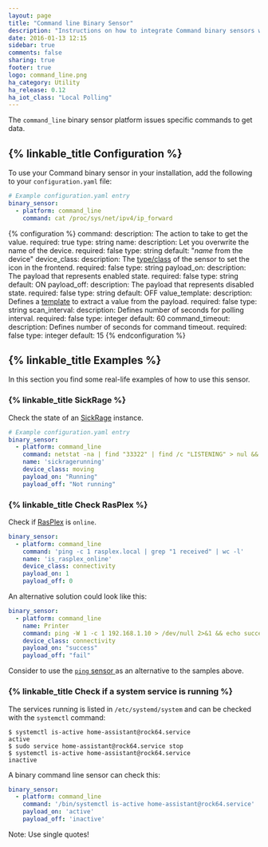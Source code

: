 ```yaml
---
layout: page
title: "Command line Binary Sensor"
description: "Instructions on how to integrate Command binary sensors within Home Assistant."
date: 2016-01-13 12:15
sidebar: true
comments: false
sharing: true
footer: true
logo: command_line.png
ha_category: Utility
ha_release: 0.12
ha_iot_class: "Local Polling"
---
```


The `command_line` binary sensor platform issues specific commands to get data.

## {% linkable_title Configuration %}

To use your Command binary sensor in your installation, add the following to your `configuration.yaml` file:

```yaml
# Example configuration.yaml entry
binary_sensor:
  - platform: command_line
    command: cat /proc/sys/net/ipv4/ip_forward
```

{% configuration %}
command:
  description: The action to take to get the value.
  required: true
  type: string
name:
  description: Let you overwrite the name of the device.
  required: false
  type: string
  default: "*name* from the device"
device_class:
  description: The [type/class](/components/binary_sensor/) of the sensor to set the icon in the frontend.
  required: false
  type: string
payload_on:
  description: The payload that represents enabled state.
  required: false
  type: string
  default: ON
payload_off:
  description: The payload that represents disabled state.
  required: false
  type: string
  default: OFF
value_template:
  description: Defines a [template](/docs/configuration/templating/#processing-incoming-data) to extract a value from the payload.
  required: false
  type: string
scan_interval:
  description: Defines number of seconds for polling interval.
  required: false
  type: integer
  default: 60
command_timeout:
  description: Defines number of seconds for command timeout.
  required: false
  type: integer
  default: 15
{% endconfiguration %}

## {% linkable_title Examples %}

In this section you find some real-life examples of how to use this sensor.

### {% linkable_title SickRage %}

Check the state of an [SickRage](https://github.com/sickragetv/sickrage) instance.

```yaml
# Example configuration.yaml entry
binary_sensor:
  - platform: command_line
    command: netstat -na | find "33322" | find /c "LISTENING" > nul && (echo "Running") || (echo "Not running")
    name: 'sickragerunning'
    device_class: moving
    payload_on: "Running"
    payload_off: "Not running"
```

### {% linkable_title Check RasPlex %}

Check if [RasPlex](http://www.rasplex.com/) is `online`.

```yaml
binary_sensor:
  - platform: command_line
    command: 'ping -c 1 rasplex.local | grep "1 received" | wc -l'
    name: 'is_rasplex_online'
    device_class: connectivity
    payload_on: 1
    payload_off: 0
```

An alternative solution could look like this:

```yaml
binary_sensor:
  - platform: command_line
    name: Printer
    command: ping -W 1 -c 1 192.168.1.10 > /dev/null 2>&1 && echo success || echo fail
    device_class: connectivity
    payload_on: "success"
    payload_off: "fail"
```

Consider to use the [`ping` sensor ](/components/binary_sensor.ping/) as an alternative to the samples above.

### {% linkable_title Check if a system service is running %}

The services running is listed in `/etc/systemd/system` and can be checked with the `systemctl` command:

```
$ systemctl is-active home-assistant@rock64.service
active
$ sudo service home-assistant@rock64.service stop
$ systemctl is-active home-assistant@rock64.service
inactive
```

A binary command line sensor can check this:

```yaml
binary_sensor:
  - platform: command_line
    command: '/bin/systemctl is-active home-assistant@rock64.service'
    payload_on: 'active'
    payload_off: 'inactive'
```

Note: Use single quotes!
